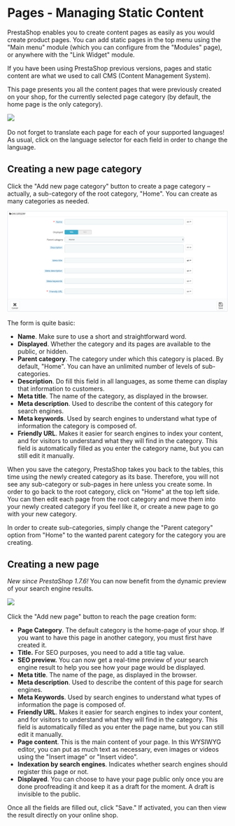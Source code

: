 # Pages - Managing Static Content

PrestaShop enables you to create content pages as easily as you would create product pages. You can add static pages in the top menu using the "Main menu" module \(which you can configure from the "Modules" page\), or anywhere with the "Link Widget" module.

If you have been using PrestaShop previous versions, pages and static content are what we used to call CMS \(Content Management System\).

This page presents you all the content pages that were previously created on your shop, for the currently selected page category \(by default, the home page is the only category\).

![](../../../.gitbook/assets/46170138%20%284%29.png)

Do not forget to translate each page for each of your supported languages! As usual, click on the language selector for each field in order to change the language.

## Creating a new page category <a id="Pages-ManagingStaticContent-Creatinganewpagecategory"></a>

Click the "Add new page category" button to create a page category – actually, a sub-category of the root category, "Home". You can create as many categories as needed.

![](../../../.gitbook/assets/57082049%20%284%29%20%283%29.png)

The form is quite basic:

* **Name**. Make sure to use a short and straightforward word.
* **Displayed**. Whether the category and its pages are available to the public, or hidden.
* **Parent category**. The category under which this category is placed. By default, "Home". You can have an unlimited number of levels of sub-categories.
* **Description**. Do fill this field in all languages, as some theme can display that information to customers.
* **Meta title**. The name of the category, as displayed in the browser.
* **Meta description**. Used to describe the content of this category for search engines.
* **Meta keywords**. Used by search engines to understand what type of information the category is composed of.
* **Friendly URL**. Makes it easier for search engines to index your content, and for visitors to understand what they will find in the category. This field is automatically filled as you enter the category name, but you can still edit it manually.  

When you save the category, PrestaShop takes you back to the tables, this time using the newly created category as its base. Therefore, you will not see any sub-category or sub-pages in here unless you create some. In order to go back to the root category, click on "Home" at the top left side. You can then edit each page from the root category and move them into your newly created category if you feel like it, or create a new page to go with your new category.

In order to create sub-categories, simply change the "Parent category" option from "Home" to the wanted parent category for the category you are creating.

## Creating a new page <a id="Pages-ManagingStaticContent-Creatinganewpage"></a>

_New since PrestaShop 1.7.6!_ You can now benefit from the dynamic preview of your search engine results.

![](../../../.gitbook/assets/64225645%20%281%29.gif)

Click the "Add new page" button to reach the page creation form:

* **Page Category**. The default category is the home-page of your shop. If you want to have this page in another category, you must first have created it.
* **Title.** For SEO purposes, you need to add a title tag value.
* **SEO preview.** You can now get a real-time preview of your search engine result to help you see how your page would be displayed.
* **Meta title**. The name of the page, as displayed in the browser.
* **Meta description**. Used to describe the content of this page for search engines.
* **Meta Keywords**. Used by search engines to understand what types of information the page is composed of.
* **Friendly URL**. Makes it easier for search engines to index your content, and for visitors to understand what they will find in the category. This field is automatically filled as you enter the page name, but you can still edit it manually.
* **Page content**. This is the main content of your page. In this WYSIWYG editor, you can put as much text as necessary, even images or videos using the "Insert image" or "Insert video".
* **Indexation by search engines**. Indicates whether search engines should register this page or not.
* **Displayed**. You can choose to have your page public only once you are done proofreading it and keep it as a draft for the moment. A draft is invisible to the public.  

Once all the fields are filled out, click "Save." If activated, you can then view the result directly on your online shop.

